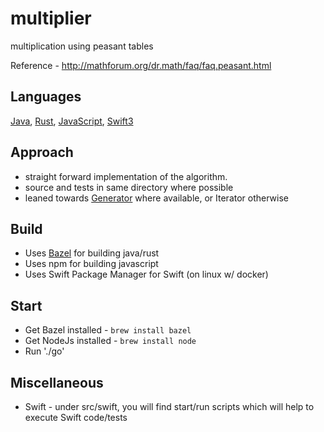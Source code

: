 # multiplier
multiplication using peasant tables

Reference - http://mathforum.org/dr.math/faq/faq.peasant.html

## Languages

 [Java](src/java), [Rust](src/rust), [JavaScript](src/javascript), [Swift3](src/swift)
 
## Approach

 * straight forward implementation of the algorithm.
 * source and tests in same directory where possible
 * leaned towards [Generator](https://en.wikipedia.org/wiki/Generator_%28computer_programming%29) where available, or Iterator otherwise
 
## Build

 * Uses [Bazel](http://www.bazel.io) for building java/rust
 * Uses npm for building javascript
 * Uses Swift Package Manager for Swift (on linux w/ docker)
 
## Start

 * Get Bazel installed - `brew install bazel`
 * Get NodeJs installed - `brew install node`
 * Run './go'
 
 ## Miscellaneous
 
  * Swift - under src/swift, you will find start/run scripts which will help to execute Swift code/tests
